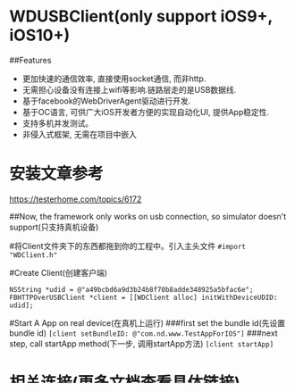 # WDUSBClient(only support iOS9+, iOS10+)
##Features
- 更加快速的通信效率, 直接使用socket通信, 而非http.
- 无需担心设备没有连接上wifi等影响.链路层走的是USB数据线.
- 基于facebook的WebDriverAgent驱动进行开发.
- 基于OC语言, 可供广大iOS开发者方便的实现自动化UI, 提供App稳定性.
- 支持多机并发测试。
- 非侵入式框架, 无需在项目中嵌入


# 安装文章参考
https://testerhome.com/topics/6172

##Now, the framework only works on usb connection, so simulator doesn't support(只支持真机设备)

#将Client文件夹下的东西都拖到你的工程中。引入主头文件
`#import "WDClient.h"`

#Create Client(创建客户端)
```
NSString *udid = @"a49bcbd6a9d3b24b8f70b8adde348925a5bfac6e";
FBHTTPOverUSBClient *client = [[WDClient alloc] initWithDeviceUDID: udid];
```
#Start A App on real device(在真机上运行)
###first set the bundle id(先设置bundle id)
`[client setBundleID: @"com.nd.www.TestAppForIOS"]`
###next step, call startApp method(下一步, 调用startApp方法)
`[client startApp]`

# 相关连接(更多文档查看具体链接)
- API(接口档案): https://github.com/sixleaves/WDUSBClient/wiki
- WD地址(建议用我的, 我会和facebook那边的框架保持同步, 并会添加新功能, 修复bug):https://github.com/sixleaves/WebDriverAgent

# 交流QQ群
`QQ群: 114577285`

##更多的用处等待你的探索!!!


